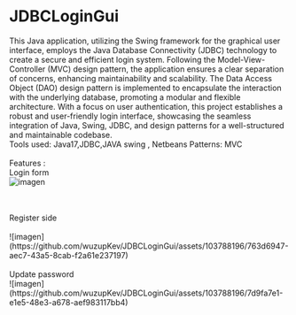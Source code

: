 # JDBCLoginGui
This Java application, utilizing the Swing framework for the graphical user interface, employs the Java Database Connectivity (JDBC) technology to create a secure and efficient login system. Following the Model-View-Controller (MVC) design pattern, the application ensures a clear separation of concerns, enhancing maintainability and scalability. The Data Access Object (DAO) design pattern is implemented to encapsulate the interaction with the underlying database, promoting a modular and flexible architecture. With a focus on user authentication, this project establishes a robust and user-friendly login interface, showcasing the seamless integration of Java, Swing, JDBC, and design patterns for a well-structured and maintainable codebase.
<br>
Tools used:
Java17,JDBC,JAVA swing , Netbeans
Patterns:
MVC
<br>
<br>
Features :
<br>
Login form 
<br>
![imagen](https://github.com/wuzupKev/JDBCLoginGui/assets/103788196/1132c9b4-1c22-48c6-8826-37f2f9fa7bb8)

<br>
<br>
Register side
<br><br>
![imagen](https://github.com/wuzupKev/JDBCLoginGui/assets/103788196/763d6947-aec7-43a5-8cab-f2a61e237197)
<br>
<br>
Update password
<br>
![imagen](https://github.com/wuzupKev/JDBCLoginGui/assets/103788196/7d9fa7e1-e1e5-48e3-a678-aef983117bb4)

<br>
<br>





